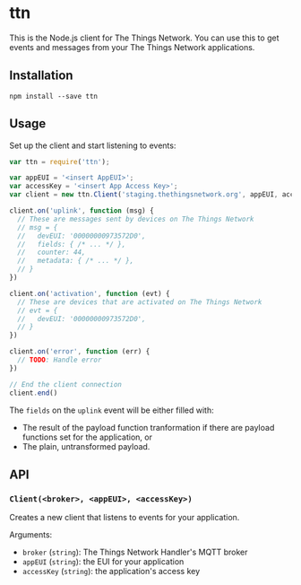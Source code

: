 # ttn

This is the Node.js client for The Things Network.
You can use this to get events and messages from your The Things
Network applications.

## Installation

```
npm install --save ttn
```

## Usage

Set up the client and start listening to events:

```js
var ttn = require('ttn');

var appEUI = '<insert AppEUI>';
var accessKey = '<insert App Access Key>';
var client = new ttn.Client('staging.thethingsnetwork.org', appEUI, accessKey);

client.on('uplink', function (msg) {
  // These are messages sent by devices on The Things Network
  // msg = {
  //   devEUI: '00000000973572D0',
  //   fields: { /* ... */ },
  //   counter: 44,
  //   metadata: { /* ... */ },
  // }
})

client.on('activation', function (evt) {
  // These are devices that are activated on The Things Network
  // evt = {
  //   devEUI: '00000000973572D0',
  // }
})

client.on('error', function (err) {
  // TODO: Handle error
})

// End the client connection
client.end()
```

The `fields` on the `uplink` event will be either filled with:

- The result of the payload function tranformation if there are payload
  functions set for the application, or
- The plain, untransformed payload.


## API

### `Client(<broker>, <appEUI>, <accessKey>)`

Creates a new client that listens to events for your application.

Arguments:
- `broker` (`string`): The Things Network Handler's MQTT broker
- `appEUI` (`string`): the EUI for your application
- `accessKey` (`string`): the application's access key

